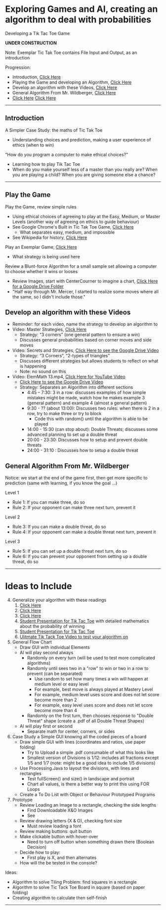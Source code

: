 # Exploring Games and AI, creating an algorithm to deal with probabilities
Developing a Tik Tac Toe Game

**UNDER CONSTRUCTION**

Note: Exemplar Tic Tak Toe contains File Input and Output, as an introduction

Progression:
- Introduction, <a href="https://github.com/MercersKitchen/CS20/tree/master/Computer%20Apps/Tik%20Tac%20Toe#introduction">Click Here</a>
- Playing the Game and developing an Algorithm, <a href="https://github.com/MercersKitchen/CS20/tree/master/Computer%20Apps/Tik%20Tac%20Toe#play-the-game">Click Here</a>
- Develop an algorithm with these Videos, <a href="https://github.com/MercersKitchen/CS20/tree/master/Computer%20Apps/Tik%20Tac%20Toe#develop-an-algorithm-with-these-videos">Click Here</a>
- General Algorithm From Mr. Wildberger, <a href="https://github.com/MercersKitchen/CS20/tree/master/Computer%20Apps/Tik%20Tac%20Toe#general-algorithm-from-mr-wildberger">Click Here</a>
- <a href="">Click Here</a>
<a href="">Click Here</a>

---

## Introduction

A Simpler Case Study: the maths of Tic Tak Toe
- Understanding choices and prediction, making a user experience of ethics (when to win)

"How do you program a computer to make ethical choices?"
- Learning how to play Tik Tac Toe
- When do you make yourself less of a master than you really are? When you are playing a child? When you are giving someone else a chance?

---

## Play the Game

Play the Game, review simple rules
- Using ethical choices of agreeing to play at the Easy, Medium, or Master Levels (another way of agreeing on ethics to guide behaviour)
- See Google Chrome's Built in Tic Tak Toe Game, <a href="https://www.google.com/search?q=tic+tac+toe">Click Here</a>
  - What separates easy, medium, and impossible
- See Wikipedia for history, <a href="https://en.wikipedia.org/wiki/Tic-tac-toe">Click Here</a>

Play an Exemplar Game, <a href="https://github.com/MercersKitchen/CS20/tree/master/Computer%20Apps/Tik%20Tac%20Toe/Exemplar%20Tik%20Tac%20Toe/Final_project">Click Here</a>
- What strategy is being used here

Review a Blunt-force Algorithm for a small sample set allowing a computer to choose whether it wins or looses
- Review Images, start with CenterCourner to imagine a chart, <a href="https://drive.google.com/drive/folders/1O1aSlk_9VjMnE-fRP08UMWqMBG0YpssY">Click Here for a Google Drive Folder</a>
- "Half way through Mr. Mercer, I started to realize some moves where all the same, so I didn't include those."

## Develop an algorithm with these Videos
- Reminder: for each video, name the strategy to develop an algorithm to
- Video: Master Strategies, <a href="https://www.youtube.com/watch?v=5n2aQ3UQu9Y">Click Here</a>
  - Strategy: “3 corners” (one general pattern to ensure a win)
  - Discusses general probabilities based on corner moves and side moves
- Video: Secrets and Strategies, <a href="https://drive.google.com/drive/folders/1o_ch0JKFywTH2Z8Spqf49T5vMOO7Q-Y5">Click Here to see the Google Drive Video</a>
  - Strategy: “3 Corners”, “2-types of triangles”
  - Discusses different strategies but allows students to reflect on what is happening
  - Note: no sound on this
- Video: ElemMath 13.mp4, <a href="https://www.youtube.com/watch?v=_pJI5FJVbfQ">Click Here for YouTube Video</a>
  - <a href="https://drive.google.com/drive/folders/1o_ch0JKFywTH2Z8Spqf49T5vMOO7Q-Y5">Click Here to see the Google Drive Video</a>
  - Strategy: Separates an Algorithm into different sections
    - 4:45 – 7:30: 3 in a row: discusses examples of how simple mistakes might be made, watch how he makes example 3 (general pattern) and example 4 (almost a general pattern)
    - 9:30 - ?? (about 13:00): Discusses two rules: when there is 2 in a row, try to make three or try to block
      - Code this with random() until the algorithm is able to be played
    - 14:00 - 15:30 (can stop about): Double Threats; discusses some advanced planning to set up a double threat
    - 20:00 - 23:30: Discusses how to setup and prevent double threats
    - 24:00 - 31:10 : Discusses how to setup a double threat

## General Algorithm From Mr. Wildberger

Notice: we start at the end of the game first, then get more specific to prediction (same with learning, if you know the goal ...)

Level 1
  - Rule 1: If you can make three, do so
  - Rule 2: If your opponent can make three next turn, prevent it

Level 2
  - Rule 3: If you can make a double threat, do so
  - Rule 4: If your opponent can make a double threat next turn, prevent it

Level 3
  - Rule 5: If you can set up a double threat next turn, do so
  - Rule 6: If you can prevent your opponent from setting up a double threat, do so

---

# Ideas to Include

4. Generalize your algorithm with these readings
   1. <a href="https://www.quora.com/What-is-the-probability-of-the-first-player-winning-in-Tic-Tac-Toe-as-well-as-the-second-one-winning">Click Here</a>
   2. <a href="http://mathforum.org/kb/thread.jspa?forumID=13&threadID=1164858&messageID=3821102">Click Here</a>
   3. <a href="https://math.stackexchange.com/questions/452031/chance-of-winning-in-tic-tac-toe">Click Here</a>
   4. <a href="https://www.youtube.com/watch?v=YUpUkQmpp0s">Student Presentation for Tik Tac Toe</a> with detailed mathematics about the probability of winning
   5. <a href="https://www.youtube.com/watch?v=YUpUkQmpp0s">Student Presentation for Tik Tac Toe</a>
   6. <a href="https://www.youtube.com/watch?v=weC1pAeh2Do">Ulitmate Tik Tack Toe Video to test your algorithm on</a>
5. General Flow Chart
   - Draw GUI with individual Elements
   - AI will play second always
     - Randomly on every turn (will be used to test more complicated algorithms)
     - Randomly until sees two in a "row" to win or two in a row to prevent (can be separated)
       - Use random to set how many times a win will happen at medium level or easy level
       - For example, best move is always played at Mastery Level
       - For example, medium level uses score and does not let score become more than 2
       - For example, easy level uses score and does not let score become more than 4
     - Randomly on the first turn, then chooses response to "Double Threat" shape (create a .pdf of all Double Threat Shapes)
   - AI will play first or second
     - Separate math for center, corners, or sides
6. Case Study a Simple GUI knowing all the coded pieces of a board
   - Draw simple GUI with lines (coordinates and ratios, use paper folding)
     - Try to Upload a simple .pdf consumable of what this looks like
     - Smallest version of Divisions is 1/12: includes all fractions except 1/5 and 1/7 (note: might be a good idea to include 1/5 divisions)
   - Use Processing.Java to layout the divisions, with lines and rectangles
     - Test fullScreen() and size() in landscape and portrait
     - Chart all values, is there a better way to print this using FOR Loops
   - Create a To Do List with Object or Behaviour Prototyped Programs
7. Prototype
   - Review Loading an Image to a rectangle, checking the side lengths
     - Find Downloadable X&O Images
     - See
   - Review drawing letters (X & O), checking font size
     - Must review loading a font
   - Review making buttons: quit button
   - Make clickable button with hover-over
     - Need to turn off button when something drawn there (Boolean Decision)
   - Decide how to play:
     - First play is X, and then alternates
   - How will the be tested in the console?

Ideas:
- Algorithm to solve Tiling Problem: find squares in a rectangle
- Algorithm to solve Tic Tack Toe Board in square (based on paper folding)
- Creating algorithm to calculate then self-finish


---
